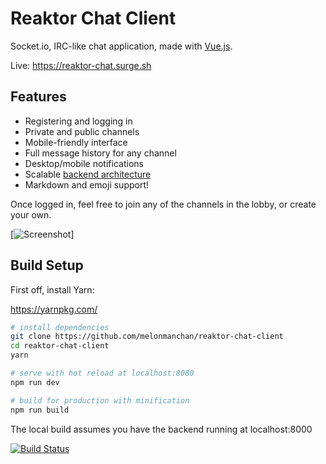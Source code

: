 # Reaktor Chat Client
Socket.io, IRC-like chat application, made with [Vue.js](https://vuejs.org/).

Live: https://reaktor-chat.surge.sh

## Features
- Registering and logging in
- Private and public channels
- Mobile-friendly interface
- Full message history for any channel
- Desktop/mobile notifications
- Scalable [backend architecture](https://github.com/melonmanchan/reaktor-chat-server)
- Markdown and emoji support!

Once logged in, feel free to join any of the channels in the lobby, or create
your own.

[![Screenshot](https://i.imgur.com/MBAFwRb.png)]

## Build Setup
First off, install Yarn:

https://yarnpkg.com/

``` bash
# install dependencies
git clone https://github.com/melonmanchan/reaktor-chat-client
cd reaktor-chat-client
yarn

# serve with hot reload at localhost:8080
npm run dev

# build for production with minification
npm run build
```
The local build assumes you have the backend running at localhost:8000

[![Build Status](https://travis-ci.org/melonmanchan/reaktor-chat-client.svg?branch=master)](https://travis-ci.org/melonmanchan/reaktor-chat-client)
